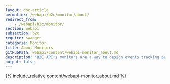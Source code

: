 ```yaml
---
layout: doc-article
permalink: /webapi/b2c/monitor/about/
redirect_from: 
    - /webapi/b2c/monitor/
section: webapi
subsection: b2c
require: swagger
categorie: Monitor
title: About Monitors
gitHubPath: webapi/content/webapi-monitor_about.md
description: "B2C API's monitors are a way to design events tracking patterns for vehicles. When the even is triggered, we will send a notification to your server."
output: false
---
```

{% include_relative content/webapi-monitor_about.md %}